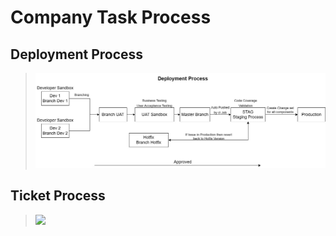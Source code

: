 # Company Task Process

## Deployment Process
>![Deployment Process](../Archive/Attachment/Deployment%20Process.jpg)

## Ticket Process
>![](Ticket%20Process.jpg)
